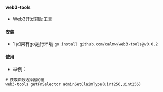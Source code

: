 #### web3-tools

- Web3开发辅助工具

#### 安装

- 1 如果有go运行环境 ``` go install github.com/calmw/web3-tools@v0.0.2 ```

#### 使用

- 举例：

``` shell
# 获取函数选择器的值
web3-tools getFnSelector adminSetClaimType(uint256,uint256)
```